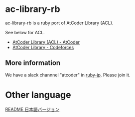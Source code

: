 # ac-library-rb

ac-library-rb is a ruby port of AtCoder Library (ACL).

See below for ACL.

- [AtCoder Library (ACL) - AtCoder](https://atcoder.jp/posts/517)
- [AtCoder Library - Codeforces](https://codeforces.com/blog/entry/82400)

## More information

We have a slack channnel "atcoder" in [ruby-jp](https://ruby-jp.github.io/).
Please join it.

# Other language

[README 日本語バージョン](README.ja.md)
